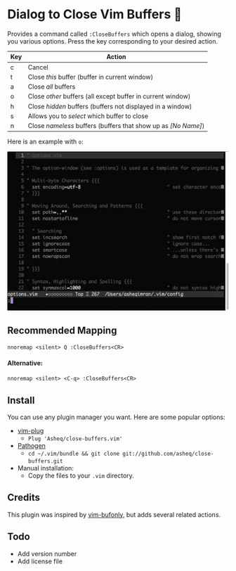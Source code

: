 # Dialog to Close Vim Buffers 📖

Provides a command called `:CloseBuffers` which opens a dialog, showing you various options. Press the key corresponding to your desired action.
<table>
    <thead>
        <th>Key</th>
        <th>Action</th>
    </thead>
    <tbody>
    <tr>
        <td>c</td>
        <td>Cancel</td>
    </tr>
    <tr>
        <td>t</td>
        <td>Close <i>this</i> buffer (buffer in current window)</td>
    </tr>
    <tr>
        <td>a</td>
        <td>Close <i>all</i> buffers</td>
    </tr>
    <tr>
        <td>o</td>
        <td>Close <i>other</i> buffers (all except buffer in current window)</td>
    </tr>
    <tr>
        <td>h</td>
        <td>Close <i>hidden</i> buffers (buffers not displayed in a window)</td>
    </tr>
    <tr>
        <td>s</td>
        <td>Allows you to <i>select</i> which buffer to close</td>
    </tr>
    <tr>
        <td>n</td>
        <td>Close <i>nameless</i> buffers (buffers that show up as <i>[No Name]</i>)</td>
    </tr>
    </tbody>
</table>

Here is an example with `o`:

![Screenshot](/doc/screencapture.gif?raw=true)

## Recommended Mapping

    nnoremap <silent> Q :CloseBuffers<CR>

#### Alternative:

    nnoremap <silent> <C-q> :CloseBuffers<CR>
## Install
You can use any plugin manager you want. Here are some popular options:

- [vim-plug](https://github.com/junegunn/vim-plug)
  - `Plug 'Asheq/close-buffers.vim'`
- [Pathogen](https://github.com/tpope/vim-pathogen)
  - `cd ~/.vim/bundle && git clone git://github.com/asheq/close-buffers.git`
- Manual installation:
  - Copy the files to your `.vim` directory.

## Credits

This plugin was inspired by [vim-bufonly](https://github.com/schickling/vim-bufonly), but adds
several related actions.

## Todo

- Add version number
- Add license file
